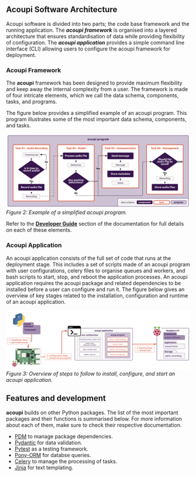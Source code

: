 ## Acoupi Software Architecture

Acoupi software is divided into two parts; the code base framework and the running application.
The **_acoupi framework_** is organised into a layered architecture that ensures standardisation of data while providing flexibility of configuration.
The **_acoupi application_** provides a simple command line interface (CLI) allowing users to configure the acoupi framework for deployment.

### Acoupi Framework

The **acoupi** framework has been designed to provide maximum flexibility and keep away the internal complexity from a user.
The framework is made of four intricate elements, which we call the data schema, components, tasks, and programs.

The figure below provides a simplified example of an acoupi program.
This program illustrates some of the most important data schema, components, and tasks.

![Figure 2: Example of a simplified acoupi program.](img/acoupi_program_simplified.png) _Figure 2: Example of a simplified acoupi program._

Refer to the [**Developer Guide**](docs/developer_guide/index.md) section of the documentation for full details on each of these elements.

### Acoupi Application

An acoupi application consists of the full set of code that runs at the deployment stage.
This includes a set of scripts made of an acoupi program with user configurations, celery files to organise queues and workers, and bash scripts to start, stop, and reboot the application processes.
An acoupi application requires the acoupi package and related dependencies to be installed before a user can configure and run it.
The figure below gives an overview of key stages related to the installation, configuration and runtime of an acoupi application.

![Figure 3: Overview of steps to follow to install, configure, and start an acoupi application.](img/acoupi_installation_steps.png) _Figure 3: Overview of steps to follow to install, configure, and start an acoupi application._

## Features and development

**acoupi** builds on other Python packages.
The list of the most important packages and their functions is summarised below.
For more information about each of them, make sure to check their respective documentation.

- [PDM](https://pdm-project.org/2.10/) to manage package dependencies.
- [Pydantic](https://docs.pydantic.dev/dev/) for data validation.
- [Pytest](https://docs.pytest.org/en/7.4.x/) as a testing framework.
- [Pony-ORM](https://ponyorm.org/) for databse queries.
- [Celery](https://docs.celeryq.dev/en/stable/getting-started/introduction.html) to manage the processing of tasks.
- [Jinja](#jinja) for text templating.
